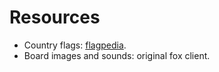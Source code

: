 Resources
=========

* Country flags: [flagpedia](https://flagpedia.net).
* Board images and sounds: original fox client.
